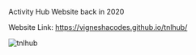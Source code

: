 Activity Hub Website back in 2020

Website Link: https://vigneshacodes.github.io/tnlhub/

![tnlhub](https://github.com/vigneshacodes/tnlhub/assets/134355192/6c30114e-b662-4f49-a7e8-8ef096cb5612)
